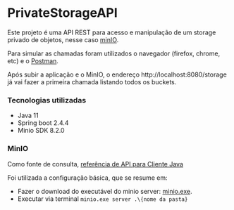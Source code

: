 # PrivateStorageAPI

Este projeto é uma API REST para acesso e manipulação de um storage privado de objetos, nesse caso [minIO](https://min.io/download).

Para simular as chamadas foram utilizados o navegador (firefox, chrome, etc) e o [Postman](https://www.postman.com/).

Após subir a aplicação e o MinIO, o endereço http://localhost:8080/storage já vai fazer a primeira chamada listando todos os buckets.

### Tecnologias utilizadas
- Java 11
- Spring boot 2.4.4
- Minio SDK 8.2.0

### MinIO

Como fonte de consulta, [referência de API para Cliente Java](https://docs.min.io/docs/java-client-api-reference.html)

Foi utilizada a configuração básica, que se resume em:
- Fazer o download do executável do minio server: [minio.exe](https://min.io/download).
- Executar via terminal `minio.exe server .\{nome da pasta}`
